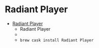 # Radiant Player
- [Radiant Player](https://radiant-player.github.io/radiant-player-mac/)
  -  Radiant Player
  - 
  - `brew cask install Radiant Player`
